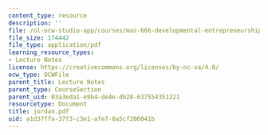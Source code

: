 ```yaml
---
content_type: resource
description: ''
file: /ol-ocw-studio-app/courses/mas-666-developmental-entrepreneurship-fall-2003/a1d37ffa37f3c3e1afe78a5cf206041b_jordan.pdf
file_size: 174442
file_type: application/pdf
learning_resource_types:
- Lecture Notes
license: https://creativecommons.org/licenses/by-nc-sa/4.0/
ocw_type: OCWFile
parent_title: Lecture Notes
parent_type: CourseSection
parent_uid: 03a3eda1-e9b4-de4e-db28-637554351221
resourcetype: Document
title: jordan.pdf
uid: a1d37ffa-37f3-c3e1-afe7-8a5cf206041b
---
```

